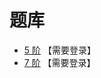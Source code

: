 # 题库
- [5 阶](http://www.sudokufans.org.cn/lx/loop.index.php?p=df&w=5) 【需要登录】
- [7 阶](http://www.sudokufans.org.cn/lx/loop.index.php?p=df&w=7) 【需要登录】
